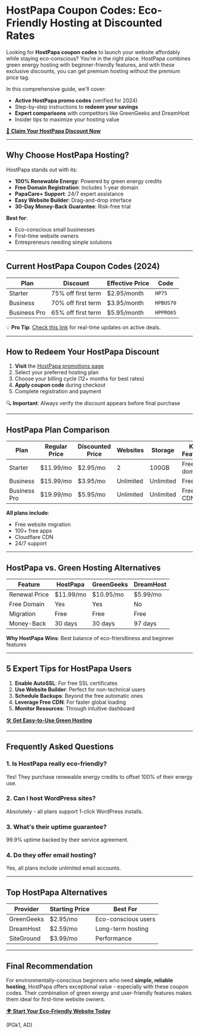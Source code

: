 # HostPapa Coupon Codes: Eco-Friendly Hosting at Discounted Rates

Looking for **HostPapa coupon codes** to launch your website affordably while staying eco-conscious? You're in the right place. HostPapa combines green energy hosting with beginner-friendly features, and with these exclusive discounts, you can get premium hosting without the premium price tag.

In this comprehensive guide, we'll cover:
- **Active HostPapa promo codes** (verified for 2024)
- Step-by-step instructions to **redeem your savings**
- **Expert comparisons** with competitors like GreenGeeks and DreamHost
- Insider tips to maximize your hosting value

[🌱 **Claim Your HostPapa Discount Now**](https://snipitx.com/hostpapa-jy)

---

## Why Choose HostPapa Hosting?

HostPapa stands out with its:

- **100% Renewable Energy**: Powered by green energy credits
- **Free Domain Registration**: Includes 1-year domain
- **PapaCare+ Support**: 24/7 expert assistance
- **Easy Website Builder**: Drag-and-drop interface
- **30-Day Money-Back Guarantee**: Risk-free trial

**Best for**:
- Eco-conscious small businesses
- First-time website owners
- Entrepreneurs needing simple solutions

---

## Current HostPapa Coupon Codes (2024)

| **Plan**          | **Discount**          | **Effective Price** | Code         |
|-------------------|-----------------------|---------------------|--------------|
| Starter         | 75% off first term    | $2.95/month        | `HP75`       |
| Business        | 70% off first term    | $3.95/month        | `HPBUS70`    |
| Business Pro    | 65% off first term    | $5.95/month        | `HPPRO65`    |

💡 **Pro Tip**: [Check this link](https://snipitx.com/hostpapa-jy) for real-time updates on active deals.

---

## How to Redeem Your HostPapa Discount

1. **Visit** the [HostPapa promotions page](https://snipitx.com/hostpapa-jy)
2. Select your preferred hosting plan
3. Choose your billing cycle (12+ months for best rates)
4. **Apply coupon code** during checkout
5. Complete registration and payment

🔍 **Important**: Always verify the discount appears before final purchase

---

## HostPapa Plan Comparison

Plan          | Regular Price | Discounted Price | Websites | Storage  | Key Features
--------------|---------------|------------------|----------|----------|-------------
Starter      | $11.99/mo     | $2.95/mo         | 2        | 100GB    | Free domain
Business     | $15.99/mo     | $3.95/mo         | Unlimited| Unlimited| Free SSL
Business Pro | $19.99/mo     | $5.95/mo         | Unlimited| Unlimited| Free CDN

**All plans include**:
- Free website migration
- 100+ free apps
- Cloudflare CDN
- 24/7 support

---

## HostPapa vs. Green Hosting Alternatives

Feature        | HostPapa    | GreenGeeks | DreamHost
--------------|------------|------------|-----------
Renewal Price | $11.99/mo  | $10.95/mo  | $5.99/mo
Free Domain   | Yes        | Yes        | No
Migration     | Free       | Free       | Free
Money-Back    | 30 days    | 30 days    | 97 days

**Why HostPapa Wins**: Best balance of eco-friendliness and beginner features

---

## 5 Expert Tips for HostPapa Users

1. **Enable AutoSSL**: For free SSL certificates
2. **Use Website Builder**: Perfect for non-technical users
3. **Schedule Backups**: Beyond the free automatic ones
4. **Leverage Free CDN**: For faster global loading
5. **Monitor Resources**: Through intuitive dashboard

[🛠️ **Get Easy-to-Use Green Hosting**](https://snipitx.com/hostpapa-jy)

---

## Frequently Asked Questions

### 1. Is HostPapa really eco-friendly?
Yes! They purchase renewable energy credits to offset 100% of their energy use.

### 2. Can I host WordPress sites?
Absolutely - all plans support 1-click WordPress installs.

### 3. What's their uptime guarantee?
99.9% uptime backed by their service agreement.

### 4. Do they offer email hosting?
Yes, all plans include unlimited email accounts.

---

## Top HostPapa Alternatives

| Provider    | Starting Price | Best For
|-------------|---------------|---------
| GreenGeeks | $2.95/mo      | Eco-conscious users
| DreamHost  | $2.59/mo      | Long-term hosting
| SiteGround | $3.99/mo      | Performance

---

## Final Recommendation

For environmentally-conscious beginners who need **simple, reliable hosting**, HostPapa offers exceptional value - especially with these coupon codes. Their combination of green energy and user-friendly features makes them ideal for first-time website owners.

[🌍 **Start Your Eco-Friendly Website Today**](https://snipitx.com/hostpapa-jy)

(PGk1, AD)